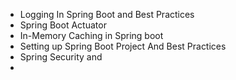 - Logging In Spring Boot and Best Practices
- Spring Boot Actuator
- In-Memory Caching in Spring boot
- Setting up Spring Boot Project And Best Practices
- Spring Security and
- 